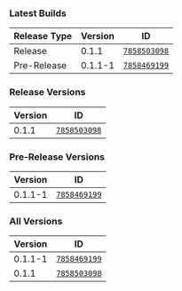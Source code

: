 <!-- The below was generated using the Conglomeration -> Lua -> Upload Tool licensed under the MIT License. -->

### Latest Builds

| Release Type | Version | ID                                                         |
| ------------ | ------- | ---------------------------------------------------------- |
| Release      | 0.1.1   | [`7858503098`](https://www.roblox.com/library/7858503098/) |
| Pre-Release  | 0.1.1-1 | [`7858469199`](https://www.roblox.com/library/7858469199/) |

### Release Versions

| Version | ID                                                         |
| ------- | ---------------------------------------------------------- |
| 0.1.1   | [`7858503098`](https://www.roblox.com/library/7858503098/) |

### Pre-Release Versions

| Version | ID                                                         |
| ------- | ---------------------------------------------------------- |
| 0.1.1-1 | [`7858469199`](https://www.roblox.com/library/7858469199/) |

### All Versions

| Version | ID                                                         |
| ------- | ---------------------------------------------------------- |
| 0.1.1-1 | [`7858469199`](https://www.roblox.com/library/7858469199/) |
| 0.1.1   | [`7858503098`](https://www.roblox.com/library/7858503098/) |
